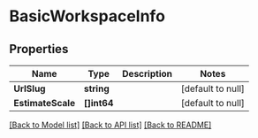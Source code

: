 # BasicWorkspaceInfo

## Properties
Name | Type | Description | Notes
------------ | ------------- | ------------- | -------------
**UrlSlug** | **string** |  | [default to null]
**EstimateScale** | **[]int64** |  | [default to null]

[[Back to Model list]](../README.md#documentation-for-models) [[Back to API list]](../README.md#documentation-for-api-endpoints) [[Back to README]](../README.md)

